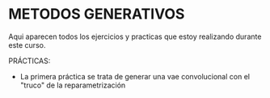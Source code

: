 # METODOS GENERATIVOS

Aqui aparecen todos los ejercicios y practicas que estoy realizando durante este curso.

PRÁCTICAS:
  - La primera práctica se trata de generar una vae convolucional con el "truco" de la reparametrización
